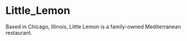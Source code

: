 # Little_Lemon
Based in Chicago, Illinois, Little Lemon is a family-owned Mediterranean restaurant.
